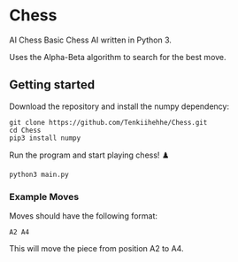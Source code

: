 # Chess
AI Chess
Basic Chess AI written in Python 3. 

Uses the Alpha-Beta algorithm to search for the best move. 


## Getting started
Download the repository and install the numpy dependency:
```
git clone https://github.com/Tenkiihehhe/Chess.git
cd Chess
pip3 install numpy
```

Run the program and start playing chess! ♟️
```
python3 main.py
```

### Example Moves
Moves should have the following format:
```
A2 A4
```
This will move the piece from position A2 to A4.

